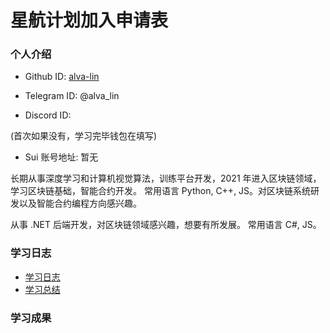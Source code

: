 # 星航计划加入申请表

### 个人介绍

* Github ID: [alva-lin](https://github.com/alva-lin)

* Telegram ID: @alva_lin

* Discord ID:

(首次如果没有，学习完毕钱包在填写)
* Sui 账号地址: 暂无

长期从事深度学习和计算机视觉算法，训练平台开发，2021 年进入区块链领域，学习区块链基础，智能合约开发。
常用语言 Python, C++, JS。对区块链系统研发以及智能合约编程方向感兴趣。

从事 .NET 后端开发，对区块链领域感兴趣，想要有所发展。
常用语言 C#, JS。

### 学习日志

- [学习日志](./journal.md)
- [学习总结](./summary.md)

### 学习成果
